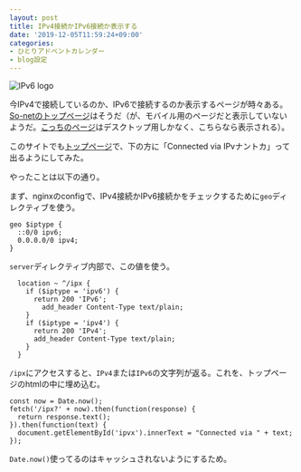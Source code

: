 ```yaml
---
layout: post
title: IPv4接続かIPv6接続か表示する
date: '2019-12-05T11:59:24+09:00'
categories:
- ひとりアドベントカレンダー
- blog設定
---
```


![IPv6 logo](/blog/images/World_IPv6_launch_logo_512.png)

今IPv4で接続しているのか、IPv6で接続するのか表示するページが時々ある。[So-netのトップページ](https://www.so-net.ne.jp)はそうだ（が、モバイル用のページだと表示していないようだ。[こっちのページ](http://www.so-net.ne.jp/common/IPv6/)はデスクトップ用しかなく、こちらなら表示される）。

このサイトでも[トップページ](/)で、下の方に「Connected via IPvナントカ」って出るようにしてみた。

やったことは以下の通り。

まず、nginxのconfigで、IPv4接続かIPv6接続かをチェックするために`geo`ディレクティブを使う。

```
geo $iptype {
  ::0/0 ipv6;
  0.0.0.0/0 ipv4;
}
```

`server`ディレクティブ内部で、この値を使う。

```
  location ~ ^/ipx {
    if ($iptype = 'ipv6') {
      return 200 'IPv6';
        add_header Content-Type text/plain;
    }
    if ($iptype = 'ipv4') {
      return 200 'IPv4';
      add_header Content-Type text/plain;
    }
  }
```

`/ipx`にアクセスすると、`IPv4`または`IPv6`の文字列が返る。これを、トップページのhtmlの中に埋め込む。

```
const now = Date.now();
fetch('/ipx?' + now).then(function(response) {
  return response.text();
}).then(function(text) {
  document.getElementById('ipvx').innerText = "Connected via " + text;
});
```

`Date.now()`使ってるのはキャッシュされないようにするため。


